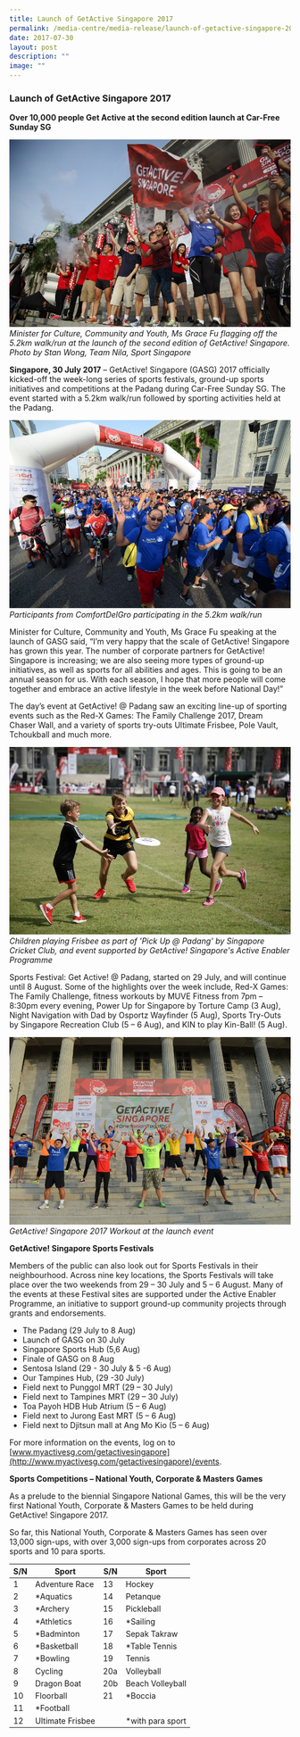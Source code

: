 ```yaml
---
title: Launch of GetActive Singapore 2017
permalink: /media-centre/media-release/launch-of-getactive-singapore-2017/
date: 2017-07-30
layout: post
description: ""
image: ""
---
```

### **Launch of GetActive Singapore 2017**

**Over 10,000 people Get Active at the second edition launch at Car-Free Sunday SG**

![](/images/Media%20Centre/Media%20Release/2017/July/GASG2017LAUNCH_StanWong_TeamNila_SportSG(5).jpeg)
_Minister for Culture, Community and Youth, Ms Grace Fu flagging off the 5.2km walk/run at the launch of the second edition of GetActive! Singapore. Photo by Stan Wong, Team Nila, Sport Singapore_

**Singapore, 30 July 2017** – GetActive! Singapore (GASG) 2017 officially kicked-off the week-long series of sports festivals, ground-up sports initiatives and competitions at the Padang during Car-Free Sunday SG. The event started with a 5.2km walk/run followed by sporting activities held at the Padang.

![](/images/Media%20Centre/Media%20Release/2017/July/GASG2017LAUNCH_EugeneLim_TeamNila_SportSG(1).jpeg)
_Participants from ComfortDelGro participating in the 5.2km walk/run_

Minister for Culture, Community and Youth, Ms Grace Fu speaking at the launch of GASG said, “I’m very happy that the scale of GetActive! Singapore has grown this year. The number of corporate partners for GetActive! Singapore is increasing; we are also seeing more types of ground-up initiatives, as well as sports for all abilities and ages. This is going to be an annual season for us. With each season, I hope that more people will come together and embrace an active lifestyle in the week before National Day!”

The day’s event at GetActive! @ Padang saw an exciting line-up of sporting events such as the Red-X Games: The Family Challenge 2017, Dream Chaser Wall, and a variety of sports try-outs Ultimate Frisbee, Pole Vault, Tchoukball and much more.

![](/images/Media%20Centre/Media%20Release/2017/July/GASG2017LAUNCH_StanWong_TeamNila_SportSG(2).jpeg)
_Children playing Frisbee as part of 'Pick Up @ Padang' by Singapore Cricket Club, and event supported by GetActive! Singapore's Active Enabler Programme_  

Sports Festival: Get Active! @ Padang, started on 29 July, and will continue until 8 August. Some of the highlights over the week include, Red-X Games: The Family Challenge, fitness workouts by MUVE Fitness from 7pm – 8:30pm every evening, Power Up for Singapore by Torture Camp (3 Aug), Night Navigation with Dad by Osportz Wayfinder (5 Aug), Sports Try-Outs by Singapore Recreation Club (5 – 6 Aug), and KIN to play Kin-Ball! (5 Aug).

![](/images/Media%20Centre/Media%20Release/2017/July/GASG2017LAUNCH_EugeneLim_TeamNila_SportSG(4).jpeg)
_GetActive! Singapore 2017 Workout at the launch event_

**GetActive! Singapore Sports Festivals**

Members of the public can also look out for Sports Festivals in their neighbourhood. Across nine key locations, the Sports Festivals will take place over the two weekends from 29 – 30 July and 5 – 6 August. Many of the events at these Festival sites are supported under the Active Enabler Programme, an initiative to support ground-up community projects through grants and endorsements.


* The Padang (29 July to 8 Aug)
* Launch of GASG on 30 July
* Singapore Sports Hub (5,6 Aug)
* Finale of GASG on 8 Aug
* Sentosa Island (29 - 30 July & 5 -6 Aug)
* Our Tampines Hub, (29 -30 July)
* Field next to Punggol MRT (29 – 30 July)
* Field next to Tampines MRT (29 – 30 July)
* Toa Payoh HDB Hub Atrium (5 – 6 Aug)
* Field next to Jurong East MRT (5 – 6 Aug)
* Field next to Djitsun mall at Ang Mo Kio (5 – 6 Aug)

For more information on the events, log on to [www.myactivesg.com/getactivesingapore](http://www.myactivesg.com/getactivesingapore)/events.

**Sports Competitions – National Youth, Corporate & Masters Games**

As a prelude to the biennial Singapore National Games, this will be the very first National Youth, Corporate & Masters Games to be held during GetActive! Singapore 2017.

So far, this National Youth, Corporate & Masters Games has seen over 13,000 sign-ups, with over 3,000 sign-ups from corporates across 20 sports and 10 para sports.

| S/N | Sport            | S/N | Sport             |
| --- | ---------------- | --- | ----------------- |
| 1   | Adventure Race   | 13  | Hockey            |
| 2   | \*Aquatics       | 14  | Petanque          |
| 3   | \*Archery        | 15  | Pickleball        |
| 4   | \*Athletics      | 16  | \*Sailing         |
| 5   | \*Badminton      | 17  | Sepak Takraw      |
| 6   | \*Basketball     | 18  | \*Table Tennis    |
| 7   | \*Bowling        | 19  | Tennis            |
| 8   | Cycling          | 20a | Volleyball        |
| 9   | Dragon Boat      | 20b | Beach Volleyball  |
| 10  | Floorball        | 21  | \*Boccia          |
| 11  | \*Football       |     |                   |
| 12  | Ultimate Frisbee |     | \*with para sport |